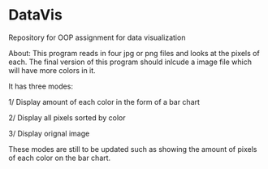 # DataVis
Repository for OOP assignment for data visualization 

About:
This program reads in four jpg or png files and looks at the pixels of each.
The final version of this program should inlcude a image file which will have more colors in it.

It has three modes:

1/ Display amount of each color in the form of a bar chart

2/ Display all pixels sorted by color

3/ Display orignal image


These modes are still to be updated such as showing the amount of pixels of each color on the bar chart.